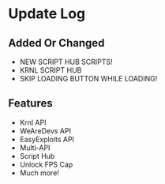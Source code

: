 # Update Log

## Added Or Changed

- NEW SCRIPT HUB SCRIPTS!
- KRNL SCRIPT HUB
- SKIP LOADING BUTTON WHILE LOADING!

## Features

- Krnl API
- WeAreDevs API
- EasyExploits API
- Multi-API
- Script Hub
- Unlock FPS Cap
- Much more!
